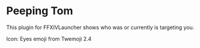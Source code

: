 # Peeping Tom

This plugin for FFXIVLauncher shows who was or currently is targeting you.

Icon: Eyes emoji from Twemoji 2.4

